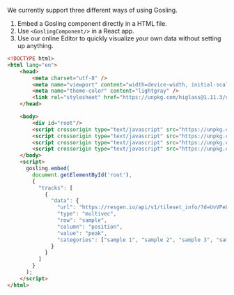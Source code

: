 We currently support three different ways of using Gosling.

1. Embed a Gosling component directly in a HTML file.
2. Use `<GoslingComponent/>` in a React app.
3. Use our online Editor to quickly visualize your own data without setting up anything.


```html
<!DOCTYPE html>
<html lang="en">
    <head>
        <meta charset="utf-8" />
        <meta name="viewport" content="width=device-width, initial-scale=1" />
        <meta name="theme-color" content="lightgray" />
        <link rel="stylesheet" href="https://unpkg.com/higlass@1.11.3/dist/hglib.css">
    </head>

    <body>
        <div id="root"/>
        <script crossorigin type="text/javascript" src="https://unpkg.com/react@16/umd/react.development.js"></script>
        <script crossorigin type="text/javascript" src="https://unpkg.com/react-dom@16/umd/react-dom.development.js"></script>
        <script crossorigin type="text/javascript" src="https://unpkg.com/pixi.js@5/dist/pixi.js"></script>
        <script crossorigin type="text/javascript" src="https://unpkg.com/gosling.js@0.0.24/dist/gosling.js"></script>
    </body>
    <script>
      gosling.embed(
        document.getElementById('root'),
        {
          "tracks": [
            {
              "data": {
                "url": "https://resgen.io/api/v1/tileset_info/?d=UvVPeLHuRDiYA3qwFlm7xQ",
                "type": "multivec",
                "row": "sample",
                "column": "position",
                "value": "peak",
                "categories": ["sample 1", "sample 2", "sample 3", "sample 4"]
              }
            }
          ]
        }
      );
    </script>
</html>
```